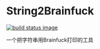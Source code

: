 # String2Brainfuck

 
[![build status image](https://travis-ci.org/poly000/String2Brainfuck.svg?branch=master)](https://travis-ci.org/poly000/String2Brainfuck)

一个把字符串用Brainfuck打印的工具
